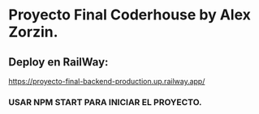 # Proyecto Final Coderhouse by Alex Zorzin. 

## Deploy en RailWay:
https://proyecto-final-backend-production.up.railway.app/

### USAR NPM START PARA INICIAR EL PROYECTO.
